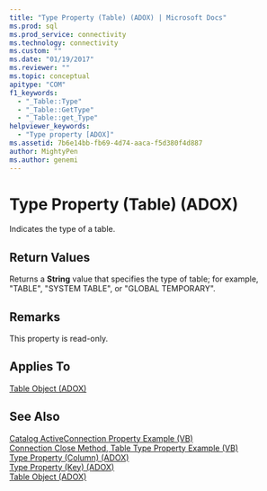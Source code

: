 ```yaml
---
title: "Type Property (Table) (ADOX) | Microsoft Docs"
ms.prod: sql
ms.prod_service: connectivity
ms.technology: connectivity
ms.custom: ""
ms.date: "01/19/2017"
ms.reviewer: ""
ms.topic: conceptual
apitype: "COM"
f1_keywords: 
  - "_Table::Type"
  - "_Table::GetType"
  - "_Table::get_Type"
helpviewer_keywords: 
  - "Type property [ADOX]"
ms.assetid: 7b6e14bb-fb69-4d74-aaca-f5d380f4d887
author: MightyPen
ms.author: genemi
---
```

# Type Property (Table) (ADOX)
Indicates the type of a table.  
  
## Return Values  
 Returns a **String** value that specifies the type of table; for example, "TABLE", "SYSTEM TABLE", or "GLOBAL TEMPORARY".  
  
## Remarks  
 This property is read-only.  
  
## Applies To  
 [Table Object (ADOX)](../../../ado/reference/adox-api/table-object-adox.md)  
  
## See Also  
 [Catalog ActiveConnection Property Example (VB)](../../../ado/reference/adox-api/catalog-activeconnection-property-example-vb.md)   
 [Connection Close Method, Table Type Property Example (VB)](../../../ado/reference/adox-api/connection-close-method-table-type-property-example-vb.md)   
 [Type Property (Column) (ADOX)](../../../ado/reference/adox-api/type-property-column-adox.md)   
 [Type Property (Key) (ADOX)](../../../ado/reference/adox-api/type-property-key-adox.md)   
 [Table Object (ADOX)](../../../ado/reference/adox-api/table-object-adox.md)
